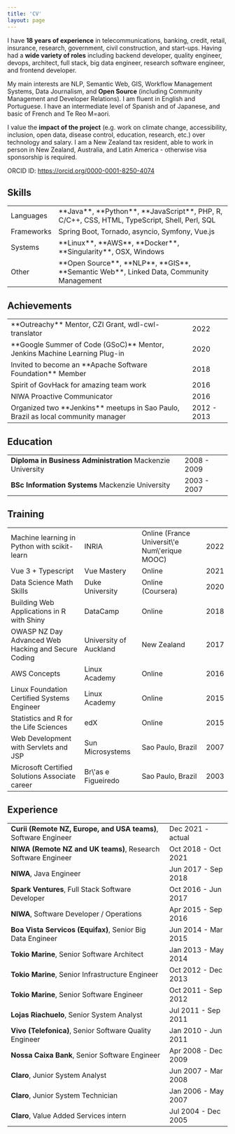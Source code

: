 ```yaml
---
title: 'CV'
layout: page
---
```


I have **18 years of experience** in telecommunications, banking, credit, retail, insurance, research,
government, civil construction, and start-ups. Having had a **wide variety of roles** including backend
developer, quality engineer, devops, architect, full stack, big data engineer, research software engineer,
and frontend developer.


My main interests are NLP, Semantic Web, GIS, Workflow Management Systems, Data Journalism, and **Open Source**
(including Community Management and Developer Relations). I am fluent in English and Portuguese. I have an
intermediate level of Spanish and of Japanese, and basic of French and Te Reo M\=aori.


I value the **impact of the project** (e.g. work on climate change, accessibility, inclusion, open data, disease
control, education, research, etc.) over technology and salary. I am a New Zealand tax resident, able
to work in person in New Zealand, Australia, and Latin America - otherwise visa sponsorship is required.

ORCID ID: https://orcid.org/0000-0001-8250-4074


## <i class="fa fa-chevron-right"></i> Skills
<table class="ui celled table">
<tr>
  <td>Languages</td>
  <td markdown="1">
**Java**, **Python**, **JavaScript**, PHP, R, C/C++, CSS, HTML, TypeScript, Shell, Perl, SQL
  </td>
</tr>
<tr>
  <td>Frameworks</td>
  <td markdown="1">
Spring Boot, Tornado, asyncio, Symfony, Vue.js
  </td>
</tr>
<tr>
  <td>Systems</td>
  <td markdown="1">
**Linux**, **AWS**, **Docker**, **Singularity**, OSX, Windows
  </td>
</tr>
<tr>
  <td>Other</td>
  <td markdown="1">
**Open Source**, **NLP**, **GIS**, **Semantic Web**, Linked Data, Community Management
  </td>
</tr>
</table>


## <i class="fa fa-chevron-right"></i> Achievements

<table class="ui celled table">
  <tr>
    <td>**Outreachy** Mentor, CZI Grant, wdl-cwl-translator</td>
    <td>2022</td>
  </tr>
  <tr>
    <td>**Google Summer of Code (GSoC)** Mentor, Jenkins Machine Learning Plug-in</td>
    <td>2020</td>
  </tr>
  <tr>
    <td>Invited to become an **Apache Software Foundation** Member</td>
    <td>2018</td>
  </tr>
  <tr>
    <td>Spirit of GovHack for amazing team work</td>
    <td>2016</td>
  </tr>
  <tr>
    <td>NIWA Proactive Communicator</td>
    <td>2016</td>
  </tr>
  <tr>
    <td>Organized two **Jenkins** meetups in Sao Paulo, Brazil as local community manager</td>
    <td>2012 - 2013</td>
  </tr>
</table>


## <i class="fa fa-chevron-right"></i> Education

<table class="ui celled table">
  <tr>
    <td>
        <strong>Diploma in Business Administration</strong>
      Mackenzie University
    </td>
    <td>2008 - 2009</td>
  </tr>
  <tr>
    <td>
        <strong>BSc Information Systems</strong>
      Mackenzie University
    </td>
    <td>2003 - 2007</td>
  </tr>
</table>


## <i class="fa fa-chevron-right"></i> Training

<table class="ui celled table">
  <tr>
    <td>Machine learning in Python with scikit-learn</td>
    <td>INRIA</td>
    <td>        Online (France Universit\'e Num\'erique MOOC)
    </td>
    <td>2022</td>
  </tr>
  <tr>
    <td>Vue 3 + Typescript</td>
    <td>Vue Mastery</td>
    <td>        Online
    </td>
    <td>2021</td>
  </tr>
  <tr>
    <td>Data Science Math Skills</td>
    <td>Duke University</td>
    <td>        Online (Coursera)
    </td>
    <td>2020</td>
  </tr>
  <tr>
    <td>Building Web Applications in R with Shiny</td>
    <td>DataCamp</td>
    <td>        Online
    </td>
    <td>2018</td>
  </tr>
  <tr>
    <td>OWASP NZ Day Advanced Web Hacking and Secure Coding</td>
    <td>University of Auckland</td>
    <td>        New Zealand
    </td>
    <td>2017</td>
  </tr>
  <tr>
    <td>AWS Concepts</td>
    <td>Linux Academy</td>
    <td>        Online
    </td>
    <td>2016</td>
  </tr>
  <tr>
    <td>Linux Foundation Certified Systems Engineer</td>
    <td>Linux Academy</td>
    <td>        Online
    </td>
    <td>2015</td>
  </tr>
  <tr>
    <td>Statistics and R for the Life Sciences</td>
    <td>edX</td>
    <td>        Online
    </td>
    <td>2015</td>
  </tr>
  <tr>
    <td>Web Development with Servlets and JSP</td>
    <td>Sun Microsystems</td>
    <td>        Sao Paulo, Brazil
    </td>
    <td>2007</td>
  </tr>
  <tr>
    <td>Microsoft Certified Solutions Associate career</td>
    <td>Br\'as e Figueiredo</td>
    <td>        Sao Paulo, Brazil
    </td>
    <td>2003</td>
  </tr>
</table>


## <i class="fa fa-chevron-right"></i> Experience
<table class="ui celled table">
<tr>
  <td><strong>Curii (Remote NZ, Europe, and USA teams)</strong>, Software Engineer</td>
  <td>Dec 2021 - actual</td>
</tr>
<tr>
  <td><strong>NIWA (Remote NZ and UK teams)</strong>, Research Software Engineer</td>
  <td>Oct 2018 - Oct 2021</td>
</tr>
<tr>
  <td><strong>NIWA</strong>, Java Engineer</td>
  <td>Jun 2017 - Sep 2018</td>
</tr>
<tr>
  <td><strong>Spark Ventures</strong>, Full Stack Software Developer</td>
  <td>Oct 2016 - Jun 2017</td>
</tr>
<tr>
  <td><strong>NIWA</strong>, Software Developer / Operations</td>
  <td>Apr 2015 - Sep 2016</td>
</tr>
<tr>
  <td><strong>Boa Vista Servicos (Equifax)</strong>, Senior Big Data Engineer</td>
  <td>Jun 2014 - Mar 2015</td>
</tr>
<tr>
  <td><strong>Tokio Marine</strong>, Senior Software Architect</td>
  <td>Jan 2013 - May 2014</td>
</tr>
<tr>
  <td><strong>Tokio Marine</strong>, Senior Infrastructure Engineer</td>
  <td>Oct 2012 - Dec 2013</td>
</tr>
<tr>
  <td><strong>Tokio Marine</strong>, Senior Software Engineer</td>
  <td>Oct 2011 - Sep 2012</td>
</tr>
<tr>
  <td><strong>Lojas Riachuelo</strong>, Senior System Analyst</td>
  <td>Jul 2011 - Sep 2011</td>
</tr>
<tr>
  <td><strong>Vivo (Telefonica)</strong>, Senior Software Quality Engineer</td>
  <td>Jan 2010 - Jun 2011</td>
</tr>
<tr>
  <td><strong>Nossa Caixa Bank</strong>, Senior Software Engineer</td>
  <td>Apr 2008 - Dec 2009</td>
</tr>
<tr>
  <td><strong>Claro</strong>, Junior System Analyst</td>
  <td>Jun 2007 - Mar 2008</td>
</tr>
<tr>
  <td><strong>Claro</strong>, Junior System Technician</td>
  <td>Jan 2006 - May 2007</td>
</tr>
<tr>
  <td><strong>Claro</strong>, Value Added Services intern</td>
  <td>Jul 2004 - Dec 2005</td>
</tr>
</table>

